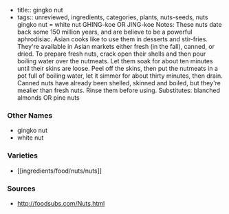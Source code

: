- title:: gingko nut
- tags:: unreviewed, ingredients, categories, plants, nuts-seeds, nuts
gingko nut = white nut GHING-koe OR JING-koe Notes: These nuts date back some 150 million years, and are believe to be a powerful aphrodisiac. Asian cooks like to use them in desserts and stir-fries. They're available in Asian markets either fresh (in the fall), canned, or dried. To prepare fresh nuts, crack open their shells and then pour boiling water over the nutmeats. Let them soak for about ten minutes until their skins are loose. Peel off the skins, then put the nutmeats in a pot full of boiling water, let it simmer for about thirty minutes, then drain. Canned nuts have already been shelled, skinned and boiled, but they're mealier than fresh nuts. Rinse them before using. Substitutes: blanched almonds OR pine nuts

### Other Names

* gingko nut
* white nut

### Varieties

* [[ingredients/food/nuts/nuts]]

### Sources
* http://foodsubs.com/Nuts.html
